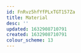 ```yaml
---
id: FnRvz5hfYfPLxTGT157Za
title: Material
desc: ''
updated: 1632908710791
created: 1632908710791
colour_scheme: 13
---
```


